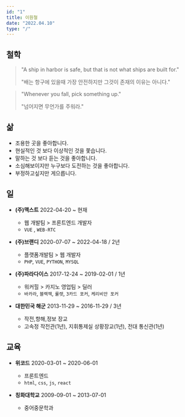 ```yaml
---
id: "1"
title: 이원철
date: "2022.04.10"
type: "/"
---
```


## 철학

> "A ship in harbor is safe, but that is not what ships are built for."
>
> "배는 항구에 있을때 가장 안전하지만 그것이 존재의 이유는 아니다."

> "Whenever you fall, pick something up."
>
> "넘어지면 무언가를 주워라." 


## 삶

- 조용한 곳을 좋아합니다.
- 현실적인 것 보다 이상적인 것을 쫓습니다.
- 말하는 것 보다 듣는 것을 좋아합니다.
- 소심해보이지만 누구보다 도전하는 것을 좋아합니다.
- 부정하고싶지만 게으릅니다.

## 일

- **(주)맥스트** 2022-04-20 ~ 현재
  - 웹 개발팀 > 프론트엔드 개발자
  - `VUE` , `WEB-RTC`

- **(주)브랜디** 2020-07-07 ~ 2022-04-18 / 2년
  - 플랫폼개발팀 > 웹 개발자
  - `PHP`, `VUE`, `PYTHON`, `MYSQL`

- **(주)파라다이스** 2017-12-24 ~ 2019-02-01 / 1년
  - 워커힐 > 카지노 영업팀 > 딜러
  - `바카라`, `블랙잭`, `룰렛`, `3카드 포커`, `케리비안 포커`

- **대한민국 해군** 2013-11-29 ~ 2016-11-29 / 3년
  - 작전,항해,정보 장교
  - 고속정 작전관(1년), 지휘통제실 상황장교(1년), 전대 통신관(1년)

## 교육

- **위코드** 2020-03-01 ~ 2020-06-01
  - 프론트엔드
  - `html`, `css`, `js`, `react`

- **칭화대학교** 2009-09-01 ~ 2013-07-01
  - 중어중문학과 
